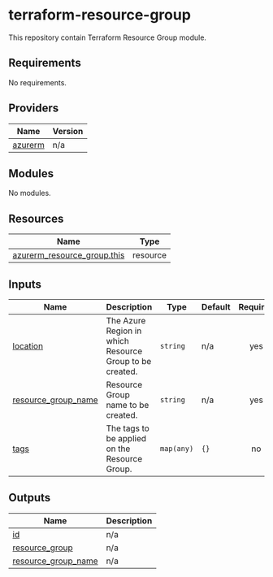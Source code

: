 # terraform-resource-group
This repository contain Terraform Resource Group module.

## Requirements

No requirements.

## Providers

| Name | Version |
|------|---------|
| <a name="provider_azurerm"></a> [azurerm](#provider\_azurerm) | n/a |

## Modules

No modules.

## Resources

| Name | Type |
|------|------|
| [azurerm_resource_group.this](https://registry.terraform.io/providers/hashicorp/azurerm/latest/docs/resources/resource_group) | resource |

## Inputs

| Name | Description | Type | Default | Required |
|------|-------------|------|---------|:--------:|
| <a name="input_location"></a> [location](#input\_location) | The Azure Region in which Resource Group to be created. | `string` | n/a | yes |
| <a name="input_resource_group_name"></a> [resource\_group\_name](#input\_resource\_group\_name) | Resource Group name to be created. | `string` | n/a | yes |
| <a name="input_tags"></a> [tags](#input\_tags) | The tags to be applied on the Resource Group. | `map(any)` | `{}` | no |

## Outputs

| Name | Description |
|------|-------------|
| <a name="output_id"></a> [id](#output\_id) | n/a |
| <a name="output_resource_group"></a> [resource\_group](#output\_resource\_group) | n/a |
| <a name="output_resource_group_name"></a> [resource\_group\_name](#output\_resource\_group\_name) | n/a |